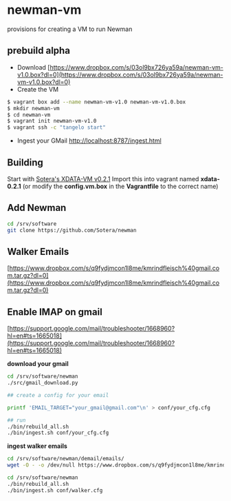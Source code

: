 # newman-vm

provisions for creating a VM to run Newman

## prebuild alpha

- Download [https://www.dropbox.com/s/03ol9bx726ya59a/newman-vm-v1.0.box?dl=0](https://www.dropbox.com/s/03ol9bx726ya59a/newman-vm-v1.0.box?dl=0)
- Create the VM<br/>
```bash
$ vagrant box add --name newman-vm-v1.0 newman-vm-v1.0.box
$ mkdir newman-vm
$ cd newman-vm
$ vagrant init newman-vm-v1.0
$ vagrant ssh -c "tangelo start"
```
- Ingest your GMail [http://localhost:8787/ingest.html](http://localhost:8787/ingest.html)



## Building

Start with [Sotera's XDATA-VM v0.2.1](https://github.com/Sotera/xdata-vm) 
Import this into vagrant named **xdata-0.2.1** (or modify the **config.vm.box** in the **Vagrantfile** to the correct name)

## Add Newman

```bash
cd /srv/software
git clone https://github.com/Sotera/newman
```

## Walker Emails

[https://www.dropbox.com/s/q9fydjmcon1l8me/kmrindfleisch%40gmail.com.tar.gz?dl=0](https://www.dropbox.com/s/q9fydjmcon1l8me/kmrindfleisch%40gmail.com.tar.gz?dl=0)

## Enable IMAP on gmail

[https://support.google.com/mail/troubleshooter/1668960?hl=en#ts=1665018](https://support.google.com/mail/troubleshooter/1668960?hl=en#ts=1665018)

**download your gmail**
```bash
cd /srv/software/newman
./src/gmail_download.py

## create a config for your email

printf 'EMAIL_TARGET="your_gmail@gmail.com"\n' > conf/your_cfg.cfg

## run
./bin/rebuild_all.sh
./bin/ingest.sh conf/your_cfg.cfg
```

**ingest walker emails**
```bash
cd /srv/software/newman/demail/emails/
wget -O - -o /dev/null https://www.dropbox.com/s/q9fydjmcon1l8me/kmrindfleisch%40gmail.com.tar.gz?dl=0 | tar -zxvf -

cd /srv/software/newman
./bin/rebuild_all.sh
./bin/ingest.sh conf/walker.cfg
```

